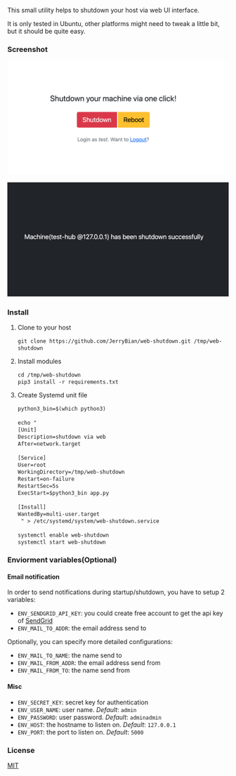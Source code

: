 This small utility helps to shutdown your host via web UI interface.

It is only tested in Ubuntu, other platforms might need to tweak a little bit, but it should be quite easy.

### Screenshot

![](./img/1.png)

![](./img/2.png)

### Install

1. Clone to your host
   ```
   git clone https://github.com/JerryBian/web-shutdown.git /tmp/web-shutdown
   ```
2. Install modules
   ```
   cd /tmp/web-shutdown
   pip3 install -r requirements.txt
   ```
3. Create Systemd unit file
   ```
   python3_bin=$(which python3)

   echo "
   [Unit]
   Description=shutdown via web
   After=network.target

   [Service]
   User=root
   WorkingDirectory=/tmp/web-shutdown
   Restart=on-failure
   RestartSec=5s
   ExecStart=$python3_bin app.py

   [Install]
   WantedBy=multi-user.target
    " > /etc/systemd/system/web-shutdown.service

   systemctl enable web-shutdown
   systemctl start web-shutdown
   ```

### Enviorment variables(Optional)

#### Email notification
In order to send notifications during startup/shutdown, you have to setup 2 variables:
- `ENV_SENDGRID_API_KEY`: you could create free account to get the api key of [SendGrid](https://sendgrid.com/)
- `ENV_MAIL_TO_ADDR`: the email address send to

Optionally, you can specify more detailed configurations:
- `ENV_MAIL_TO_NAME`: the name send to
- `ENV_MAIL_FROM_ADDR`: the email address send from
- `ENV_MAIL_FROM_TO`: the name send from

#### Misc

- `ENV_SECRET_KEY`: secret key for authentication
- `ENV_USER_NAME`: user name. _Default_: `admin`
- `ENV_PASSWORD`: user password. _Default_: `adminadmin`
- `ENV_HOST`: the hostname to listen on. _Default_: `127.0.0.1`
- `ENV_PORT`: the port to listen on. _Default_: `5000`

### License

[MIT](./LICENSE)